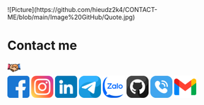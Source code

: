 <link rel="stylesheet" type="text/css" href="https://github.com/hieudz2k4/CONTACT-ME/blob/main/file.css">
![Picture](https://github.com/hieudz2k4/CONTACT-ME/blob/main/Image%20GitHub/Quote.jpg)
<div class="header">
   <h1>Contact me</h1>
   <img src="https://github.com/hieudz2k4/CONTACT-ME/blob/main/Image%20GitHub/handshake%20(1).png">
</div>
<a href="https://www.facebook.com/dz.hieu.509" class="social-icon"><img src="https://github.com/hieudz2k4/CONTACT-ME/blob/main/Image%20GitHub/facebook%20(1).png"></a>
<a href="https://www.instagram.com//" class="social-icon"><img src="https://github.com/hieudz2k4/CONTACT-ME/blob/main/Image%20GitHub/instagram%20(1).png"></a>
<a href="https://www.linkedin.com/in/hiếu-đào-205366249/" class="social-icon"><img src="https://github.com/hieudz2k4/CONTACT-ME/blob/main/Image%20GitHub/linkedin%20(1).png"></a>
<a href="https://t.me/" class="social-icon"><img src="https://github.com/hieudz2k4/CONTACT-ME/blob/main/Image%20GitHub/telegram%20(1).png"></a>
<a href="" class="social-icon" class="social-icon" id="zalo"><img src="https://github.com/hieudz2k4/CONTACT-ME/blob/main/Image%20GitHub/zalo%20(1).png"></a>
<a href="https://github.com/hieudz2k4/" class="social-icon" id="github"><img src="https://github.com/hieudz2k4/CONTACT-ME/blob/main/Image%20GitHub/github%20(1).png"></a>
<a href="" class="social-icon" class="social-icon" id="telephone"><img src="https://github.com/hieudz2k4/CONTACT-ME/blob/main/Image%20GitHub/telephone-call%20(1).png"></a>
<a href="" class="social-icon" id="gmail"><img src=""><img src="https://github.com/hieudz2k4/CONTACT-ME/blob/main/Image%20GitHub/gmail%20(1).png"></a>






